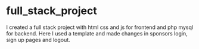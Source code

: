 # full_stack_project
I created a full stack project with html css and js for frontend and php mysql for backend.
Here I used a template and made changes in sponsors login, sign up pages and logout.
